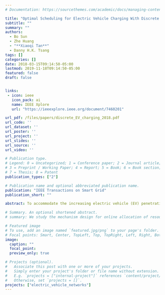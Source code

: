 ```yaml
---
# Documentation: https://sourcethemes.com/academic/docs/managing-content/

title: "Optimal Scheduling for Electric Vehicle Charging With Discrete Charging Levels in Distribution Grid"
subtitle: ""
summary: ""
authors:
  - Bo Sun
  - Zhe Huang
  - "**Xiaoqi Tan**"
  - Danny H.K. Tsang
tags: []
categories: []
date: 2018-03-15T09:14:50-05:00
lastmod: 2019-11-18T09:14:50-05:00
featured: false
draft: false


links:
 - icon: ieee
   icon_pack: ai
   name: IEEE Xplore
   url: "https://ieeexplore.ieee.org/document/7460201"

url_pdf: /files/papers/discrete_EV_charging_2018.pdf
url_code: ''
url_dataset: ''
url_poster: ''
url_project: ''
url_slides: ''
url_source: ''
url_video: ''

# Publication type.
# Legend: 0 = Uncategorized; 1 = Conference paper; 2 = Journal article;
# 3 = Preprint / Working Paper; 4 = Report; 5 = Book; 6 = Book section;
# 7 = Thesis; 8 = Patent
publication_types: ["2"]

# Publication name and optional abbreviated publication name.
publication: "IEEE Transactions on Smart Grid"
publication_short: ""

abstract: To accommodate the increasing electric vehicle (EV) penetration in distribution grid, coordinated EV charging has been extensively studied in the literature. However, most of the existing works optimistically consider the EV charging rate as a continuous variable and implicitly ignore the capacity limitation in distribution transformers, which both have great impact on the efficiency and stability of practical grid operation. Towards a more realistic setting, this paper formulates the EV coordinated discrete charging problem as two successive binary programs. The first one is designed to achieve a desired aggregate load profile (e.g., valley-filling profile) at the distribution grid level while taking into account the capacity constraints of distribution transformers. Leveraging the properties of separable convex function and total unimodularity, the problem is transformed into an equivalent linear program, which can be solved efficiently and optimally. The second problem aims to minimize the total number of on-off switchings of all the EVs' charging profiles while preserving the optimality of the former problem. We prove the second problem is NP-hard and propose a heuristic algorithm to approximately achieve our target in an iterative manner. Case studies confirm the validity of our proposed scheduling methods and indicate our algorithm's potential for real-time implementations.

# Summary. An optional shortened abstract.
# summary: We study the mechanism design for online allocation of resources. A single supplier who allocates capacity-limited resources (e.g., computing cycles, network bandwidth, energy, etc. ) to requests that arrive in a sequential and arbitrary manner.

# Featured image
# To use, add an image named `featured.jpg/png` to your page's folder.
# Focal points: Smart, Center, TopLeft, Top, TopRight, Left, Right, BottomLeft, Bottom, BottomRight.
image:
  caption: ""
  focal_point:
  preview_only: true

# Projects (optional).
#   Associate this post with one or more of your projects.
#   Simply enter your project's folder or file name without extension.
#   E.g. `projects = ["internal-project"]` references `content/project/deep-learning/index.md`.
#   Otherwise, set `projects = []`.
projects: ["electric_vehicle_networks"]
---
```


